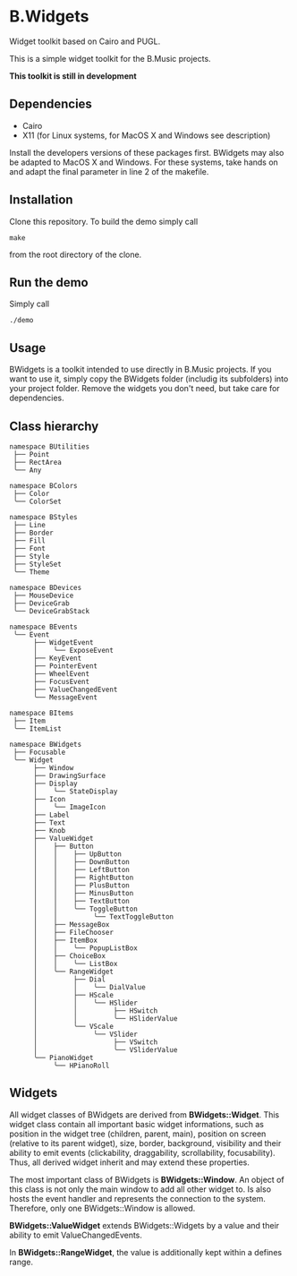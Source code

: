 # B.Widgets
Widget toolkit based on Cairo and PUGL.

This is a simple widget toolkit for the B.Music projects.

**This toolkit is still in development**

Dependencies
------------
* Cairo
* X11 (for Linux systems, for MacOS X and Windows see description)

Install the developers versions of these packages first. BWidgets may also be adapted to MacOS X and Windows. For these systems, take hands on and adapt the final parameter in line 2 of the makefile.

Installation
------------
Clone this repository. To build the demo simply call

```
make
```
from the root directory of the clone.

Run the demo
------------
Simply call

```
./demo
```

Usage
-----
BWidgets is a toolkit intended to use directly in B.Music projects. If you want to use it, simply copy the BWidgets folder (includig its subfolders) into your project folder. Remove the widgets you don't need, but take care for dependencies.

Class hierarchy
---------------
```
namespace BUtilities
 ├── Point
 ├── RectArea
 ╰── Any

namespace BColors
 ├── Color
 ╰── ColorSet

namespace BStyles
 ├── Line
 ├── Border
 ├── Fill
 ├── Font
 ├── Style
 ├── StyleSet
 ╰── Theme

namespace BDevices
 ├── MouseDevice
 ├── DeviceGrab
 ╰── DeviceGrabStack

namespace BEvents
 ╰── Event
      ├── WidgetEvent
      │    ╰── ExposeEvent
      ├── KeyEvent
      ├── PointerEvent
      ├── WheelEvent
      ├── FocusEvent
      ├── ValueChangedEvent
      ╰── MessageEvent

namespace BItems
 ├── Item
 ╰── ItemList

namespace BWidgets
 ├── Focusable
 ╰── Widget
      ├── Window
      ├── DrawingSurface
      ├── Display
      │    ╰── StateDisplay
      ├── Icon
      │    ╰── ImageIcon
      ├── Label
      ├── Text
      ├── Knob
      ├── ValueWidget
      │    ├── Button
      │    │    ├── UpButton
      │    │    ├── DownButton
      │    │    ├── LeftButton
      │    │    ├── RightButton
      │    │    ├── PlusButton
      │    │    ├── MinusButton
      │    │    ├── TextButton
      │    │    ╰── ToggleButton
      │    │         ╰── TextToggleButton
      │    ├── MessageBox
      │    ├── FileChooser
      │    ├── ItemBox
      │    │    ╰── PopupListBox
      │    ├── ChoiceBox
      │    │    ╰── ListBox
      │    ╰── RangeWidget
      │         ├── Dial
      │         │    ╰── DialValue
      │         ├── HScale
      │         │    ╰── HSlider
      │         │         ├── HSwitch
      │         │         ╰── HSliderValue
      │         ╰── VScale
      │              ╰── VSlider
      │                   ├── VSwitch
      │                   ╰── VSliderValue
      ╰── PianoWidget
           ╰── HPianoRoll

```

Widgets
-------

All widget classes of BWidgets are derived from **BWidgets::Widget**. This widget class contain all important basic widget informations, such as position in the widget tree (children, parent, main), position on screen (relative to its parent widget), size, border, background, visibility and their ability to emit events (clickability, draggability, scrollability, focusability). Thus, all derived widget inherit and may extend these properties.

The most important class of BWidgets is **BWidgets::Window**. An object of this class is not only the main window to add all other widget to. Is also hosts the event handler and represents the connection to the system. Therefore, only one BWidgets::Window is allowed.

**BWidgets::ValueWidget** extends BWidgets::Widgets by a value and their ability to emit ValueChangedEvents.

In **BWidgets::RangeWidget**, the value is additionally kept within a defines range.
